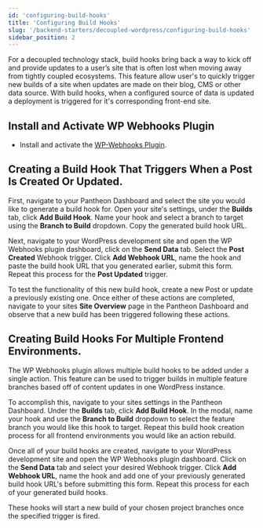 ```yaml
---
id: 'configuring-build-hooks'
title: 'Configuring Build Hooks'
slug: '/backend-starters/decoupled-wordpress/configuring-build-hooks'
sidebar_position: 2
---
```


For a decoupled technology stack, build hooks bring back a way to kick off and
provide updates to a user’s site that is often lost when moving away from
tightly coupled ecosystems. This feature allow user's to quickly trigger new
builds of a site when updates are made on their blog, CMS or other data source.
With build hooks, when a configured source of data is updated a deployment is
triggered for it's corresponding front-end site.

## Install and Activate WP Webhooks Plugin

- Install and activate the
  [WP-Webhooks Plugin](https://wordpress.org/plugins/wp-webhooks/).

## Creating a Build Hook That Triggers When a Post Is Created Or Updated.

First, navigate to your Pantheon Dashboard and select the site you would like to
generate a build hook for. Open your site's settings, under the **Builds** tab,
click **Add Build Hook**. Name your hook and select a branch to target using the
**Branch to Build** dropdown. Copy the generated build hook URL.

Next, navigate to your WordPress development site and open the WP Webhooks
plugin dashboard, click on the **Send Data** tab. Select the **Post Created**
Webhook trigger. Click **Add Webhook URL**, name the hook and paste the build
hook URL that you generated earlier, submit this form. Repeat this process for
the **Post Updated** trigger.

To test the functionality of this new build hook, create a new Post or update a
previously existing one. Once either of these actions are completed, navigate to
your sites **Site Overview** page in the Pantheon Dashboard and observe that a
new build has been triggered following these actions.

## Creating Build Hooks For Multiple Frontend Environments.

The WP Webhooks plugin allows multiple build hooks to be added under a single
action. This feature can be used to trigger builds in multiple feature branches
based off of content updates in one WordPress instance.

To accomplish this, navigate to your sites settings in the Pantheon Dashboard.
Under the **Builds** tab, click **Add Build Hook**. In the modal, name your hook
and use the **Branch to Build** dropdown to select the feature branch you would
like this hook to target. Repeat this build hook creation process for all
frontend environments you would like an action rebuild.

Once all of your build hooks are created, navigate to your WordPress development
site and open the WP Webhooks plugin dashboard. Click on the **Send Data** tab
and select your desired Webhook trigger. Click **Add Webhook URL**, name the
hook and add one of your previously generated build hook URL's before submitting
this form. Repeat this process for each of your generated build hooks.

These hooks will start a new build of your chosen project branches once the
specified trigger is fired.
